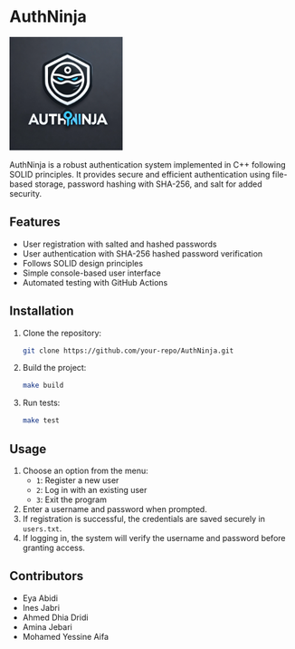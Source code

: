 # AuthNinja

<img src="./assets/authninja-logo.webp" width="200" />

AuthNinja is a robust authentication system implemented in C++ following SOLID principles. It provides secure and efficient authentication using file-based storage, password hashing with SHA-256, and salt for added security.

## Features
- User registration with salted and hashed passwords
- User authentication with SHA-256 hashed password verification
- Follows SOLID design principles
- Simple console-based user interface
- Automated testing with GitHub Actions

## Installation
1. Clone the repository:
   ```sh
   git clone https://github.com/your-repo/AuthNinja.git
   ```
2. Build the project:
   ```sh
   make build
   ```
3. Run tests:
   ```sh
   make test
   ```
## Usage
1. Choose an option from the menu:
   - `1`: Register a new user
   - `2`: Log in with an existing user
   - `3`: Exit the program
2. Enter a username and password when prompted.
3. If registration is successful, the credentials are saved securely in `users.txt`.
4. If logging in, the system will verify the username and password before granting access.
   
## Contributors
- Eya Abidi
- Ines Jabri
- Ahmed Dhia Dridi
- Amina Jebari
- Mohamed Yessine Aifa
